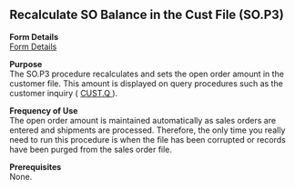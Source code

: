 ##  Recalculate SO Balance in the Cust File (SO.P3)

<PageHeader />

**Form Details**  
[ Form Details ](SO-P3-1/README.md)   

**Purpose**  
The SO.P3 procedure recalculates and sets the open order amount in the customer file. This amount is displayed on query procedures such as the customer inquiry ( [ CUST.Q ](../../../AR-OVERVIEW/AR-REPORT/CUST-Q/README.md) ). 

**Frequency of Use**  
The open order amount is maintained automatically as sales orders are entered
and shipments are processed. Therefore, the only time you really need to run
this procedure is when the file has been corrupted or records have been purged
from the sales order file.

**Prerequisites**  
None.

<badge text= "Version 8.10.57" vertical="middle" />

<PageFooter />